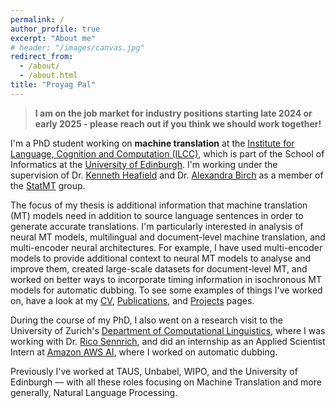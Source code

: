 ```yaml
---
permalink: /
author_profile: true
excerpt: "About me"
# header: "/images/canvas.jpg"
redirect_from: 
  - /about/
  - /about.html
title: "Proyag Pal"
---
```


> **I am on the job market for industry positions starting late 2024 or early 2025 - please reach out if you think we should work together!**

I'm a PhD student working on **machine translation** at the [Institute for Language, Cognition and Computation (ILCC)](http://web.inf.ed.ac.uk/ilcc), which is part of the School of Informatics at the [University of Edinburgh](https://www.ed.ac.uk/). I'm working under the supervision of Dr. [Kenneth Heafield](https://kheafield.com/) and Dr. [Alexandra Birch](https://sites.google.com/view/alexandra-birch) as a member of the [StatMT](https://www.wiki.ed.ac.uk/display/statmt/People) group.

The focus of my thesis is additional information that machine translation (MT) models need in addition to source language sentences in order to generate accurate translations. I'm particularly interested in analysis of neural MT models, multilingual and document-level machine translation, and multi-encoder neural architectures. For example, I have used multi-encoder models to provide additional context to neural MT models to analyse and improve them, created large-scale datasets for document-level MT, and worked on better ways to incorporate timing information in isochronous MT models for automatic dubbing. To see some examples of things I've worked on, have a look at my [CV](/cv), [Publications](/publications), and [Projects](/projects) pages.

During the course of my PhD, I also went on a research visit to the University of Zurich's [Department of Computational Linguistics](https://www.cl.uzh.ch/en/texttechnologies.html), where I was working with Dr. [Rico Sennrich](https://www.cl.uzh.ch/de/people/team/compling/sennrich.html), and did an internship as an Applied Scientist Intern at [Amazon AWS AI](https://aws.amazon.com/ai/), where I worked on automatic dubbing.

Previously I've worked at TAUS, Unbabel, WIPO, and the University of Edinburgh — with all these roles focusing on Machine Translation and more generally, Natural Language Processing.
